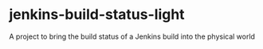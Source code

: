 # jenkins-build-status-light
A project to bring the build status of a Jenkins build into the physical world
